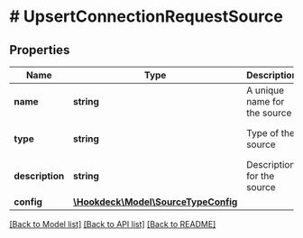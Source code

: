 # # UpsertConnectionRequestSource

## Properties

Name | Type | Description | Notes
------------ | ------------- | ------------- | -------------
**name** | **string** | A unique name for the source |
**type** | **string** | Type of the source | [optional] [default to 'WEBHOOK']
**description** | **string** | Description for the source | [optional]
**config** | [**\Hookdeck\Model\SourceTypeConfig**](SourceTypeConfig.md) |  | [optional]

[[Back to Model list]](../../README.md#models) [[Back to API list]](../../README.md#endpoints) [[Back to README]](../../README.md)
